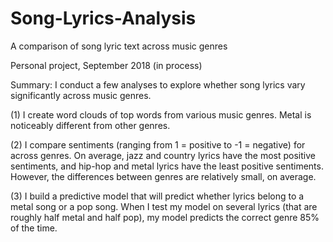 # Song-Lyrics-Analysis
A comparison of song lyric text across music genres

Personal project, September 2018 (in process)

Summary: I conduct a few analyses to explore whether song lyrics vary significantly across music genres.

(1) I create word clouds of top words from various music genres. Metal is noticeably different from other genres.

(2) I compare sentiments (ranging from 1 = positive to -1 = negative) for across genres. On average, jazz
 and country lyrics have the most positive sentiments, and hip-hop and metal lyrics have the least positive sentiments. However, the differences between genres are relatively small, on average.
 
(3) I build a predictive model that will predict whether lyrics belong to a metal song or a pop song. When I test my model on several lyrics (that are roughly half metal and half pop), my model predicts the correct genre 85% of the time.
